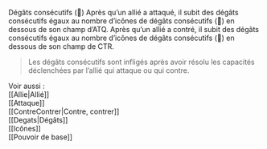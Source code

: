 Dégâts consécutifs ()
Après qu’un allié a attaqué, il subit des dégâts consécutifs égaux au nombre d’icônes de dégâts consécutifs () en dessous de son champ d’ATQ. Après qu’un allié a contré, il subit des dégâts consécutifs égaux au nombre d’icônes de dégâts consécutifs () en dessous de son champ de CTR.

>Les dégâts consécutifs sont infligés après avoir résolu les capacités déclenchées par l’allié qui attaque ou qui contre.

Voir aussi :  
[[Allie|Allié]]  
[[Attaque]]  
[[ContreContrer|Contre, contrer]]  
[[Degats|Dégâts]]  
[[Icônes]]  
[[Pouvoir de base]]